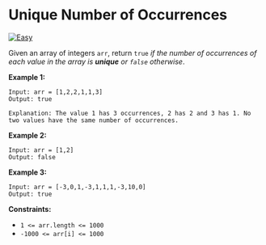 # Unique Number of Occurrences
[![Easy](https://img.shields.io/badge/Difficulty-Easy-Green.svg)](https://github.com/aminariana/leetcode)

Given an array of integers `arr`, return `true` *if the number of occurrences of each value in the array is **unique** or `false` otherwise*.

 

**Example 1:**
```
Input: arr = [1,2,2,1,1,3]
Output: true

Explanation: The value 1 has 3 occurrences, 2 has 2 and 3 has 1. No two values have the same number of occurrences.
```

**Example 2:**
```
Input: arr = [1,2]
Output: false
```

**Example 3:**
```
Input: arr = [-3,0,1,-3,1,1,1,-3,10,0]
Output: true
 ```

**Constraints:**

- `1 <= arr.length <= 1000`
- `-1000 <= arr[i] <= 1000`